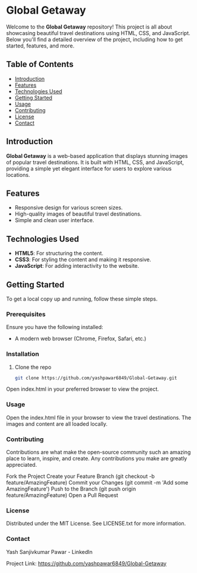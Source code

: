 # Global Getaway

Welcome to the **Global Getaway** repository! This project is all about showcasing beautiful travel destinations using HTML, CSS, and JavaScript. Below you'll find a detailed overview of the project, including how to get started, features, and more.

## Table of Contents

- [Introduction](#introduction)
- [Features](#features)
- [Technologies Used](#technologies-used)
- [Getting Started](#getting-started)
- [Usage](#usage)
- [Contributing](#contributing)
- [License](#license)
- [Contact](#contact)

## Introduction

**Global Getaway** is a web-based application that displays stunning images of popular travel destinations. It is built with HTML, CSS, and JavaScript, providing a simple yet elegant interface for users to explore various locations.

## Features

- Responsive design for various screen sizes.
- High-quality images of beautiful travel destinations.
- Simple and clean user interface.

## Technologies Used

- **HTML5**: For structuring the content.
- **CSS3**: For styling the content and making it responsive.
- **JavaScript**: For adding interactivity to the website.

## Getting Started

To get a local copy up and running, follow these simple steps.

### Prerequisites

Ensure you have the following installed:
- A modern web browser (Chrome, Firefox, Safari, etc.)

### Installation

1. Clone the repo
   ```sh
   git clone https://github.com/yashpawar6849/Global-Getaway.git

Open index.html in your preferred browser to view the project.

### Usage
Open the index.html file in your browser to view the travel destinations. The images and content are all loaded locally.

### Contributing
Contributions are what make the open-source community such an amazing place to learn, inspire, and create. Any contributions you make are greatly appreciated.

Fork the Project
Create your Feature Branch (git checkout -b feature/AmazingFeature)
Commit your Changes (git commit -m 'Add some AmazingFeature')
Push to the Branch (git push origin feature/AmazingFeature)
Open a Pull Request

### License
Distributed under the MIT License. See LICENSE.txt for more information.

### Contact
Yash Sanjivkumar Pawar - LinkedIn

Project Link: https://github.com/yashpawar6849/Global-Getaway
